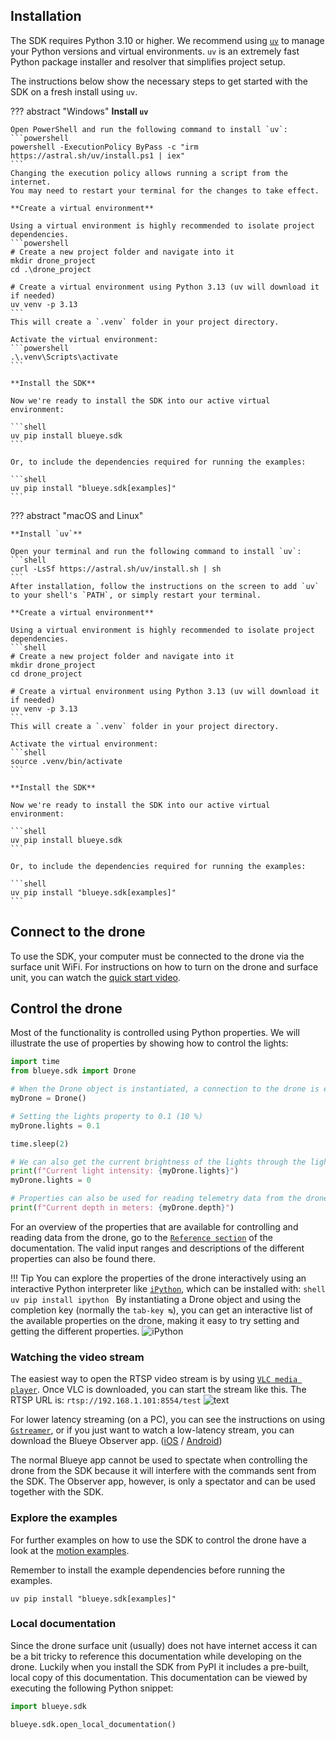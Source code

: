 ## Installation
The SDK requires Python 3.10 or higher. We recommend using [`uv`](https://github.com/astral-sh/uv) to manage your Python versions and virtual environments. `uv` is an extremely fast Python package installer and resolver that simplifies project setup.

The instructions below show the necessary steps to get started with the SDK on a fresh install using `uv`.

??? abstract "Windows"
    **Install `uv`**

    Open PowerShell and run the following command to install `uv`:
    ```powershell
    powershell -ExecutionPolicy ByPass -c "irm https://astral.sh/uv/install.ps1 | iex"
    ```
    Changing the execution policy allows running a script from the internet.
    You may need to restart your terminal for the changes to take effect.

    **Create a virtual environment**

    Using a virtual environment is highly recommended to isolate project dependencies.
    ```powershell
    # Create a new project folder and navigate into it
    mkdir drone_project
    cd .\drone_project

    # Create a virtual environment using Python 3.13 (uv will download it if needed)
    uv venv -p 3.13
    ```
    This will create a `.venv` folder in your project directory.

    Activate the virtual environment:
    ```powershell
    .\.venv\Scripts\activate
    ```

    **Install the SDK**

    Now we're ready to install the SDK into our active virtual environment:

    ```shell
    uv pip install blueye.sdk
    ```

    Or, to include the dependencies required for running the examples:

    ```shell
    uv pip install "blueye.sdk[examples]"
    ```

??? abstract "macOS and Linux"

    **Install `uv`**

    Open your terminal and run the following command to install `uv`:
    ```shell
    curl -LsSf https://astral.sh/uv/install.sh | sh
    ```
    After installation, follow the instructions on the screen to add `uv` to your shell's `PATH`, or simply restart your terminal.

    **Create a virtual environment**

    Using a virtual environment is highly recommended to isolate project dependencies.
    ```shell
    # Create a new project folder and navigate into it
    mkdir drone_project
    cd drone_project

    # Create a virtual environment using Python 3.13 (uv will download it if needed)
    uv venv -p 3.13
    ```
    This will create a `.venv` folder in your project directory.

    Activate the virtual environment:
    ```shell
    source .venv/bin/activate
    ```

    **Install the SDK**

    Now we're ready to install the SDK into our active virtual environment:

    ```shell
    uv pip install blueye.sdk
    ```

    Or, to include the dependencies required for running the examples:

    ```shell
    uv pip install "blueye.sdk[examples]"
    ```

## Connect to the drone
To use the SDK, your computer must be connected to the drone via the surface unit WiFi. For instructions
on how to turn on the drone and surface unit, you can watch the
[quick start video](https://support.blueye.no/hc/en-us/articles/360006901473-Quick-Start-Guide).

## Control the drone
Most of the functionality is controlled using Python properties. We will illustrate the use of
properties by showing how to control the lights:

``` python
import time
from blueye.sdk import Drone

# When the Drone object is instantiated, a connection to the drone is established
myDrone = Drone()

# Setting the lights property to 0.1 (10 %)
myDrone.lights = 0.1

time.sleep(2)

# We can also get the current brightness of the lights through the lights property
print(f"Current light intensity: {myDrone.lights}")
myDrone.lights = 0

# Properties can also be used for reading telemetry data from the drone
print(f"Current depth in meters: {myDrone.depth}")
```
For an overview of the properties that are available for controlling and reading data from the drone, go to the
[`Reference section`](reference/blueye/sdk/drone.md) of the documentation.
The valid input ranges and descriptions of the different properties can also be found there.


!!! Tip
    You can explore the properties of the drone interactively using an interactive Python interpreter like
    [`iPython`](https://ipython.readthedocs.io/en/stable/interactive/tutorial.html), which can be installed with:
    ```shell
    uv pip install ipython
    ```
    By instantiating a Drone object and using the completion key (normally the `tab-key ↹`), you can get an interactive list of
    the available properties on the drone, making it easy to try setting and getting the different properties.
    ![`iPython`](https://blueyenostorage.blob.core.windows.net/sdkimages/ipython-exploration.gif)


### Watching the video stream
The easiest way to open the RTSP video stream is by using [`VLC media player`](https://www.videolan.org/vlc/index.html).
Once VLC is downloaded, you can start the stream like this. The RTSP URL is: `rtsp://192.168.1.101:8554/test`
![text](https://blueyenostorage.blob.core.windows.net/sdkimages/rtsp-in-vlc.gif)


For lower latency streaming (on a PC), you can see the instructions on using
[`Gstreamer`](video/gstreamer-for-video-streaming.md), or if you just want to watch a low-latency
stream, you can download the Blueye Observer app.
([iOS](https://apps.apple.com/us/app/blueye-dive-buddy/id1453884806?ls=1) /
[Android](https://play.google.com/store/apps/details?id=no.blueye.divebuddy))

The normal Blueye app cannot be used to spectate when controlling the drone from the SDK because
it will interfere with the commands sent from the SDK. The Observer app, however, is only a
spectator and can be used together with the SDK.

### Explore the examples
For further examples on how to use the SDK to control the drone have a look at the
[motion examples](movement/from-the-CLI.md).

Remember to install the example dependencies before running the examples.

```shell
uv pip install "blueye.sdk[examples]"
```

### Local documentation
Since the drone surface unit (usually) does not have internet access it can be a bit tricky to
reference this documentation while developing on the drone. Luckily when you install the SDK from
PyPI it includes a pre-built, local copy of this documentation. This documentation can be viewed by
executing the following Python snippet:

```python
import blueye.sdk

blueye.sdk.open_local_documentation()
```

